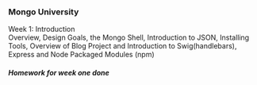 ### Mongo University
Week 1: Introduction	
Overview, Design Goals, the Mongo Shell, Introduction to JSON, Installing Tools, Overview of Blog Project and Introduction to Swig(handlebars), Express and Node Packaged Modules (npm)
##### Homework for week one done
